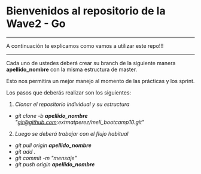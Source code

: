 # Bienvenidos al repositorio de la Wave2 - Go
---
A continuación te explicamos como vamos a utilizar este repo!!!

---

Cada uno de ustedes deberá crear su branch de la siguiente manera **apellido_nombre** con la misma estructura de master.

Esto nos permitira un mejor manejo al momento de las prácticas y los sprint.

Los pasos que deberás realizar son los siguientes:

1. _Clonar el repositorio individual y su estructura_
* _git clone -b **apellido_nombre** "git@github.com:extmatperez/meli_bootcamp10.git"_

2. _Luego se deberá trabajar con el flujo habitual_
* _git pull origin **apellido_nombre**_
* _git add ._
* _git commit -m "mensaje"_
* _git push origin **apellido_nombre**_
